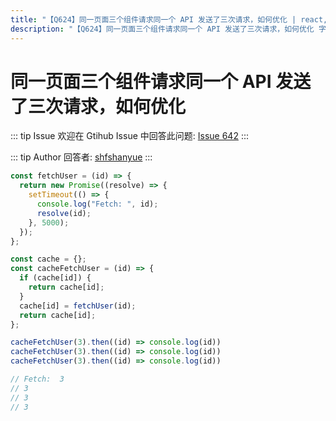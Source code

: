 ```yaml
---
title: "【Q624】同一页面三个组件请求同一个 API 发送了三次请求，如何优化 | react,前端工程化高频面试题"
description: "【Q624】同一页面三个组件请求同一个 API 发送了三次请求，如何优化 字节跳动面试题、阿里腾讯面试题、美团小米面试题。"
---
```


# 同一页面三个组件请求同一个 API 发送了三次请求，如何优化

::: tip Issue
欢迎在 Gtihub Issue 中回答此问题: [Issue 642](https://github.com/shfshanyue/Daily-Question/issues/642)
:::

::: tip Author
回答者: [shfshanyue](https://github.com/shfshanyue)
:::

```js
const fetchUser = (id) => {
  return new Promise((resolve) => {
    setTimeout(() => {
      console.log("Fetch: ", id);
      resolve(id);
    }, 5000);
  });
};

const cache = {};
const cacheFetchUser = (id) => {
  if (cache[id]) {
    return cache[id];
  }
  cache[id] = fetchUser(id);
  return cache[id];
};
```

```js
cacheFetchUser(3).then((id) => console.log(id))
cacheFetchUser(3).then((id) => console.log(id))
cacheFetchUser(3).then((id) => console.log(id))

// Fetch:  3
​// 3
​// 3
​// 3
```
